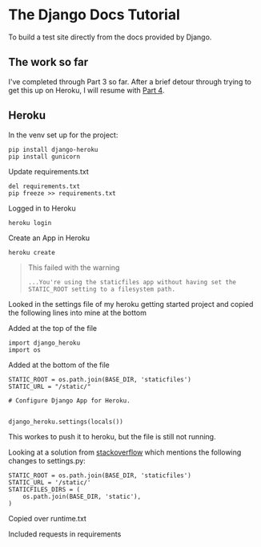 # The Django Docs Tutorial 
To build a test site directly from the docs provided by Django.

## The work so far
I've completed through Part 3 so far.  After a brief detour through trying to get this up on Heroku, I will resume with [Part 4](https://docs.djangoproject.com/en/4.0/intro/tutorial04/).

## Heroku
In the venv set up for the project:
```
pip install django-heroku
pip install gunicorn
```
Update requirements.txt
```
del requirements.txt
pip freeze >> requirements.txt
```
Logged in to Heroku
```
heroku login
```
Create an App in Heroku
```
heroku create
```
>This failed with the warning
>
>`...You're using the staticfiles app without having set the STATIC_ROOT setting to a filesystem path.`

Looked in the settings file of my heroku getting started project and copied the following lines into mine at the bottom

Added at the top of the file
```
import django_heroku
import os
```
Added at the bottom of the file
```
STATIC_ROOT = os.path.join(BASE_DIR, 'staticfiles')
STATIC_URL = "/static/"

# Configure Django App for Heroku.


django_heroku.settings(locals())
```
This workes to push it to heroku, but the file is still not running.

Looking at a solution from [stackoverflow](https://stackoverflow.com/questions/62599186/error-while-running-python-manage-py-collectstatic-noinput-even-though-i "Error while running '$ python manage.py collectstatic --noinput even though I have my static_root set") which mentions the following changes to settings.py:
```
STATIC_ROOT = os.path.join(BASE_DIR, 'staticfiles')
STATIC_URL = '/static/'
STATICFILES_DIRS = (
    os.path.join(BASE_DIR, 'static'),
)
```
Copied over runtime.txt

Included requests in requirements
